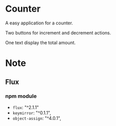 # Counter

A easy application for a counter.

Two buttons for increment and decrement actions.

One text display the total amount.

# Note

## Flux

### npm module

- `flux`: "^2.1.1"
- `keymirror`: "^0.1.1",
- `object-assign`: "^4.0.1",